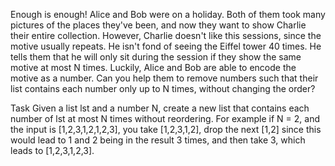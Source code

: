 ﻿Enough is enough!
Alice and Bob were on a holiday. Both of them took many pictures of the places they've been, and now they want to show Charlie their entire collection. 
However, Charlie doesn't like this sessions, since the motive usually repeats. He isn't fond of seeing the Eiffel tower 40 times. 
He tells them that he will only sit during the session if they show the same motive at most N times. Luckily, Alice and Bob are able to encode the motive as a number. 
Can you help them to remove numbers such that their list contains each number only up to N times, without changing the order?

Task
Given a list lst and a number N, create a new list that contains each number of lst at most N times without reordering. 
For example if N = 2, and the input is [1,2,3,1,2,1,2,3], you take [1,2,3,1,2], drop the next [1,2] since this would lead to 1 and 2 being in the result 3 times, 
and then take 3, which leads to [1,2,3,1,2,3].